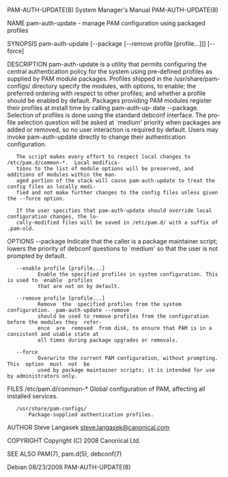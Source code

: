 PAM-AUTH-UPDATE(8)                      System Manager's Manual                     PAM-AUTH-UPDATE(8)

NAME
       pam-auth-update - manage PAM configuration using packaged profiles

SYNOPSIS
       pam-auth-update [--package [--remove profile [profile...]]]  [--force]

DESCRIPTION
       pam-auth-update is a utility that permits configuring the central authentication policy for the
       system using pre-defined profiles as supplied by PAM module packages.  Profiles shipped in  the
       /usr/share/pam-configs/  directory  specify the modules, with options, to enable; the preferred
       ordering with respect to other profiles; and whether a profile should be  enabled  by  default.
       Packages  providing PAM modules register their profiles at install time by calling pam-auth-up‐
       date --package.  Selection of profiles is done using the standard debconf interface.  The  pro‐
       file  selection question will be asked at `medium' priority when packages are added or removed,
       so no user interaction is required by default.  Users may invoke  pam-auth-update  directly  to
       change their authentication configuration.

       The script makes every effort to respect local changes to /etc/pam.d/common-*.  Local modifica‐
       tions to the list of module options will be preserved, and additions of modules within the man‐
       aged portion of the stack will cause pam-auth-update to treat the config files as locally modi‐
       fied and not make further changes to the config files unless given the --force option.

       If the user specifies that pam-auth-update should override local configuration changes, the lo‐
       cally-modified files will be saved in /etc/pam.d/ with a suffix of .pam-old.

OPTIONS
       --package
              Indicate  that the caller is a package maintainer script; lowers the priority of debconf
              questions to `medium' so that the user is not prompted by default.

       --enable profile [profile...]
              Enable the specified profiles in system configuration. This is used to  enable  profiles
              that are not on by default.

       --remove profile [profile...]
              Remove  the  specified profiles from the system configuration.  pam-auth-update --remove
              should be used to remove profiles from the configuration before the modules they  refer‐
              ence  are  removed  from disk, to ensure that PAM is in a consistent and usable state at
              all times during package upgrades or removals.

       --force
              Overwrite the current PAM configuration, without prompting.  This  option  must  not  be
              used by package maintainer scripts; it is intended for use by administrators only.

FILES
       /etc/pam.d/common-*
           Global configuration of PAM, affecting all installed services.

       /usr/share/pam-configs/
           Package-supplied authentication profiles.

AUTHOR
       Steve Langasek <steve.langasek@canonical.com>

COPYRIGHT
       Copyright (C) 2008 Canonical Ltd.

SEE ALSO
       PAM(7), pam.d(5), debconf(7)

Debian                                        08/23/2008                            PAM-AUTH-UPDATE(8)
